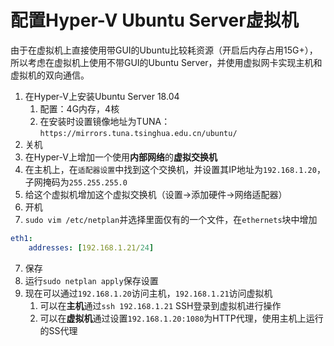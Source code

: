 # 配置Hyper-V Ubuntu Server虚拟机

由于在虚拟机上直接使用带GUI的Ubuntu比较耗资源（开启后内存占用15G+），所以考虑在虚拟机上使用不带GUI的Ubuntu Server，并使用虚拟网卡实现主机和虚拟机的双向通信。

1. 在Hyper-V上安装Ubuntu Server 18.04
   1. 配置：4G内存，4核
   2. 在安装时设置镜像地址为TUNA：`https://mirrors.tuna.tsinghua.edu.cn/ubuntu/`
2. 关机
3. 在Hyper-V上增加一个使用**内部网络**的**虚拟交换机**
4. 在主机上，在`适配器设置`中找到这个交换机，并设置其IP地址为`192.168.1.20`，子网掩码为`255.255.255.0`
5. 给这个虚拟机增加这个虚拟交换机（设置->添加硬件->网络适配器）
6. 开机
7. `sudo vim /etc/netplan`并选择里面仅有的一个文件，在`ethernets`块中增加

```yaml
eth1:
    addresses: [192.168.1.21/24]
```

7. 保存
8. 运行`sudo netplan apply`保存设置
9. 现在可以通过`192.168.1.20`访问主机，`192.168.1.21`访问虚拟机
   1.  可以在**主机**通过`ssh 192.168.1.21` SSH登录到虚拟机进行操作
   2.  可以在**虚拟机**通过设置`192.168.1.20:1080`为HTTP代理，使用主机上运行的SS代理

